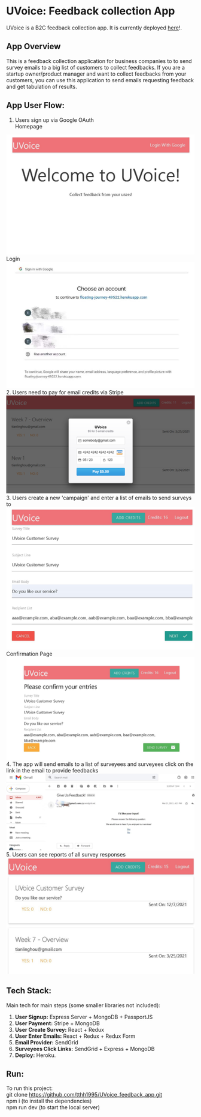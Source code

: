 # UVoice: Feedback collection App
UVoice is a B2C feedback collection app. It is currently deployed [here](https://floating-journey-49522.herokuapp.com/)!.
## App Overview
This is a feedback collection application for business companies to to send survey emails to a big list of customers to collect feedbacks. If you are a startup owner/product manager and want to collect feedbacks from your customers, you can use this application to send emails requesting feedback and get tabulation of results.

## App User Flow:  
1. Users sign up via Google OAuth  
Homepage  
<img src="/Images/WelcomePage_.jpg">   
Login  
<img src="/Images/Login_.jpg">  
2. Users need to pay for email credits via Stripe  
<img src="/Images/Payment.png">  
3. Users create a new 'campaign' and enter a list of emails to send surveys to  
<img src="/Images/Survey_.jpg">  
Confirmation Page  
<img src="/Images/Confirmation_.jpg">  
4. The app will send emails to a list of surveyees and surveyees click on the link in the email to provide feedbacks  
<img src="/Images/Email_.jpg">   
5. Users can see reports of all survey responses  
<img src="/Images/Feedback_.jpg">  

## Tech Stack: 
Main tech for main steps (some smaller libraries not included):
1. **User Signup:** Express Server + MongoDB + PassportJS
2. **User Payment:** Stripe + MongoDB
3. **User Create Survey:** React + Redux
4. **User Enter Emails:** React + Redux + Redux Form
5. **Email Provider:**  SendGrid
6. **Surveyees Click Links:** SendGrid + Express + MongoDB
7. **Deploy:** Heroku.

## Run:
To run this project:  
git clone https://github.com/tthh1995/UVoice_feedback_app.git  
npm i (to install the dependencies)  
npm run dev (to start the local server)  

